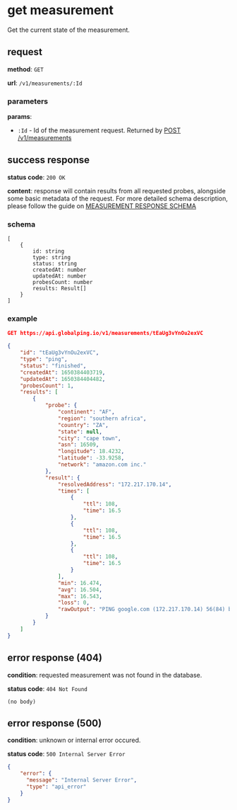 # get measurement

Get the current state of the measurement.

## request

**method**: `GET`

**url**: `/v1/measurements/:Id`

### parameters

**params**:
- `:Id` - Id of the measurement request. Returned by [POST /v1/measurements](./post-create.md)

## success response

**status code**: `200 OK`

**content**: response will contain results from all requested probes, alongside some basic metadata of the request. For more detailed schema description, please follow the guide on [MEASUREMENT RESPONSE SCHEMA](./schema/measurement-response.md)

### schema

```
[
    {
        id: string
        type: string
        status: string
        createdAt: number
        updatedAt: number
        probesCount: number
        results: Result[]
    }
]
```

### example

```json
GET https://api.globalping.io/v1/measurements/tEaUg3vYnOu2exVC

{
    "id": "tEaUg3vYnOu2exVC",
    "type": "ping",
    "status": "finished",
    "createdAt": 1650384403719,
    "updatedAt": 1650384404482,
    "probesCount": 1,
    "results": [
        {
            "probe": {
                "continent": "AF",
                "region": "southern africa",
                "country": "ZA",
                "state": null,
                "city": "cape town",
                "asn": 16509,
                "longitude": 18.4232,
                "latitude": -33.9258,
                "network": "amazon.com inc."
            },
            "result": {
                "resolvedAddress": "172.217.170.14",
                "times": [
                    {
                        "ttl": 108,
                        "time": 16.5
                    },
                    {
                        "ttl": 108,
                        "time": 16.5
                    },
                    {
                        "ttl": 108,
                        "time": 16.5
                    }
                ],
                "min": 16.474,
                "avg": 16.504,
                "max": 16.543,
                "loss": 0,
                "rawOutput": "PING google.com (172.217.170.14) 56(84) bytes of data.\n64 bytes from 172.217.170.14: icmp_seq=1 ttl=108 time=16.5 ms\n64 bytes from 172.217.170.14: icmp_seq=2 ttl=108 time=16.5 ms\n64 bytes from 172.217.170.14: icmp_seq=3 ttl=108 time=16.5 ms\n\n--- google.com ping statistics ---\n3 packets transmitted, 3 received, 0% packet loss, time 402ms\nrtt min/avg/max/mdev = 16.474/16.504/16.543/0.028 ms"
            }
        }
    ]
}
```

## error response (404)

**condition**: requested measurement was not found in the database.

**status code**: `404 Not Found`

```
(no body)
```

## error response (500)

**condition**: unknown or internal error occured.

**status code**: `500 Internal Server Error`

```json
{
    "error": {
      "message": "Internal Server Error",
      "type": "api_error"
    }
}
```
